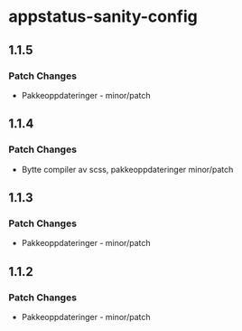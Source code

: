 # appstatus-sanity-config

## 1.1.5

### Patch Changes

-   Pakkeoppdateringer - minor/patch

## 1.1.4

### Patch Changes

-   Bytte compiler av scss, pakkeoppdateringer minor/patch

## 1.1.3

### Patch Changes

-   Pakkeoppdateringer - minor/patch

## 1.1.2

### Patch Changes

-   Pakkeoppdateringer - minor/patch
